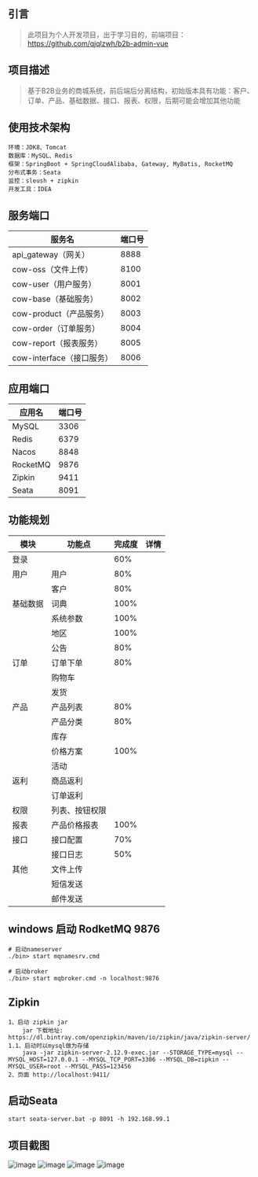 ## 引言
> 此项目为个人开发项目，出于学习目的，前端项目：https://github.com/qjqlzwh/b2b-admin-vue

## 项目描述
> 基于B2B业务的商城系统，前后端后分离结构，初始版本具有功能：客户、订单、产品、基础数据、接口、报表、权限，后期可能会增加其他功能

## 使用技术架构
```text
环境：JDK8、Tomcat
数据库：MySQL、Redis
框架：SpringBoot + SpringCloudAlibaba, Gateway, MyBatis, RocketMQ
分布式事务：Seata
监控：sleush + zipkin
开发工具：IDEA
```


## 服务端口

| 服务名 | 端口号 |
| ----- | ----- |
| api_gateway（网关） | 8888 |
| cow-oss（文件上传） | 8100 |
| cow-user（用户服务） | 8001 |
| cow-base（基础服务） | 8002 |
| cow-product（产品服务） | 8003 |
| cow-order（订单服务） | 8004 |
| cow-report（报表服务） | 8005 |
| cow-interface（接口服务） | 8006 |


## 应用端口

| 应用名 | 端口号 |
| ----- | ----- |
| MySQL | 3306 |
| Redis | 6379 |
| Nacos | 8848 |
| RocketMQ | 9876 |
| Zipkin | 9411 |
| Seata | 8091 |

## 功能规划

| 模块 | 功能点 | 完成度 | 详情 |
| ----|-------| --- | ----- |
| 登录 ||60%||
| 用户 | 用户 |80%||
|     | 客户 |80%||
| 基础数据 | 词典 |100%||
|  | 系统参数 |100%||
|  | 地区 |100%||
|  | 公告 |80%||
| 订单 | 订单下单 |80%||
|  | 购物车 |||
|  | 发货 |||
| 产品 | 产品列表 |80%|      |
|  | 产品分类 |80%||
|  | 库存 |||
|  | 价格方案 |100%||
|  | 活动 |||
| 返利 | 商品返利 |||
|  | 订单返利 |||
| 权限 | 列表、按钮权限 |||
| 报表 | 产品价格报表 |100%||
| 接口 | 接口配置 |70%||
|  | 接口日志 |50%||
| 其他 | 文件上传 |||
|  | 短信发送 |||
| | 邮件发送 |||


## windows 启动 RodketMQ 9876
```text
# 启动nameserver
./bin> start mqnamesrv.cmd

# 启动broker
./bin> start mqbroker.cmd -n localhost:9876
```

## Zipkin
```text
1、启动 zipkin jar
    jar 下载地址: https://dl.bintray.com/openzipkin/maven/io/zipkin/java/zipkin-server/
1.1、启动时以mysql做为存储
    java -jar zipkin-server-2.12.9-exec.jar --STORAGE_TYPE=mysql --MYSQL_HOST=127.0.0.1 --MYSQL_TCP_PORT=3306 --MYSQL_DB=zipkin --MYSQL_USER=root --MYSQL_PASS=123456
2、页面 http://localhost:9411/
```

## 启动Seata
```text
start seata-server.bat -p 8091 -h 192.168.99.1
```

## 项目截图
![image](https://user-images.githubusercontent.com/42276880/112842171-de7a7a80-90d3-11eb-9035-0b206a734a08.png)
![image](https://user-images.githubusercontent.com/42276880/112842238-efc38700-90d3-11eb-8a81-fbd3703691c7.png)
![image](https://user-images.githubusercontent.com/42276880/112842443-21d4e900-90d4-11eb-91d4-3ebf4732c5e0.png)
![image](https://user-images.githubusercontent.com/42276880/112842483-2d281480-90d4-11eb-82b0-5392f40a3a40.png)
